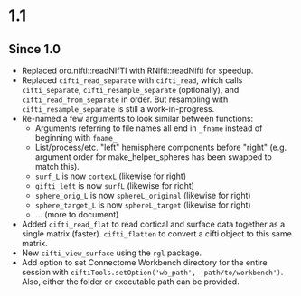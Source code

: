 # 1.1

## Since 1.0
* Replaced oro.nifti::readNIfTI with RNifti::readNifti for speedup.
* Replaced `cifti_read_separate` with `cifti_read`, which calls `cifti_separate`, `cifti_resample_separate` (optionally), and `cifti_read_from_separate` in order. But resampling with `cifti_resample_separate` is still a work-in-progress.
* Re-named a few arguments to look similar between functions:
    * Arguments referring to file names all end in `_fname` instead of beginning with `fname_`
    * List/process/etc. "left" hemisphere components before "right" (e.g. argument order for make_helper_spheres has been swapped to match this).
    * `surf_L` is now `cortexL` (likewise for right)
    * `gifti_left` is now `surfL` (likewise for right)
    * `sphere_orig_L` is now `sphereL_original` (likewise for right)
    * `sphere_target_L` is now `sphereL_target` (likewise for right)
    * ... (more to document)
* Added `cifti_read_flat` to read cortical and surface data together as a single matrix (faster). `cifti_flatten` to convert a cifti object to this same matrix.
* New `cifti_view_surface` using the `rgl` package.
* Add option to set Connectome Workbench directory for the entire session with `ciftiTools.setOption('wb_path', 'path/to/workbench')`. Also, either the folder or executable path can be provided.
